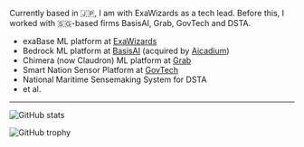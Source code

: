 Currently based in :jp:, I am with ExaWizards as a tech lead. Before this, I worked with :singapore:-based firms BasisAI, Grab, GovTech and DSTA.

- exaBase ML platform at [ExaWizards](https://github.com/exwzd)
- Bedrock ML platform at [BasisAI](https://github.com/basisai) (acquired by [Aicadium](https://github.com/aicadium))
- Chimera (now Claudron) ML platform at [Grab](https://github.com/grab)
- Smart Nation Sensor Platform at [GovTech](https://github.com/dsaidgovsg)
- National Maritime Sensemaking System for DSTA
- et al.

---
![GitHub stats](https://github-readme-stats.vercel.app/api?username=chrissng&count_private=true&hide_border=true&theme=graywhite)

![GitHub trophy](https://github-profile-trophy.vercel.app/?username=chrissng&column=5&margin-w=5&margin-h=5&no-frame=true)
